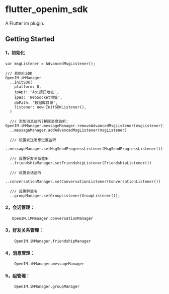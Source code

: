 # flutter_openim_sdk

A Flutter im plugin.

## Getting Started

#### 1，初始化 
  
    var msgListener = AdvancedMsgListener();
    
    /// 初始化SDK
    OpenIM.iMManager
      ..initSDK(
        platform: 0,
        ipApi: 'Api接口地址',
        ipWs: 'WebSocket地址',
        dbPath: '数据库目录',
        listener: new InitSDKListener(),
      )

      /// 添加消息监听(移除消息监听: OpenIM.iMManager.messageManager.removeAdvancedMsgListener(msgListener))
      ..messageManager.addAdvancedMsgListener(msgListener)

      /// 设置发送消息进度监听
      ..messageManager.setMsgSendProgressListener(MsgSendProgressListener())

      /// 设置好友关系监听
      ..friendshipManager.setFriendshipListener(FriendshipListener())

      /// 设置会话监听
      ..conversationManager.setConversationListener(ConversationListener())

      /// 设置群监听
      ..groupManager.setGroupListener(GroupListener());
      
#### 2，会话管理：      
       OpenIM.iMManager.conversationManager

#### 3，好友关系管理：  
        OpenIM.iMManager.friendshipManager

#### 4，消息管理：     
        OpenIM.iMManager.messageManager
        
#### 5，组管理：      
        OpenIM.iMManager.groupManager
